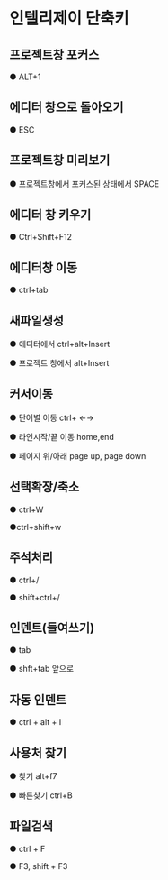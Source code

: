 # 인텔리제이 단축키

## 프로젝트창 포커스
● ALT+1

## 에디터 창으로 돌아오기
● ESC

## 프로젝트창 미리보기
● 프로젝트창에서 포커스된 상태에서 SPACE

## 에디터 창 키우기
● Ctrl+Shift+F12

## 에디터창 이동
● ctrl+tab

## 새파일생성
● 에디터에서 ctrl+alt+Insert

● 프로젝트 창에서 alt+Insert

## 커서이동
● 단어별 이동 ctrl+ ←→

● 라인시작/끝 이동 home,end

● 페이지 위/아래 page up, page down

## 선택확장/축소
● ctrl+W 

●ctrl+shift+w

## 주석처리
● ctrl+/

● shift+ctrl+/

## 인덴트(들여쓰기)
● tab

● shft+tab 앞으로

## 자동 인덴트
● ctrl + alt + I

## 사용처 찾기
● 찾기 alt+f7

● 빠른찾기 ctrl+B

## 파일검색
● ctrl + F

● F3, shift + F3







